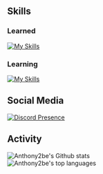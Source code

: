 Skills
---
### Learned
[![My Skills](https://skillicons.dev/icons?i=js,html,css,cs,dotnet,discord,bots,go,py,git,github,md,mysql,tailwind,flask,linux,visualstudio,vscode,raspberrypi&perline=10)](https://skillicons.dev)
### Learning
[![My Skills](https://skillicons.dev/icons?i=rust,wasm,ts,deno,nodejs,docker,react,svelte,unity,electron,regex&perline=10)](https://skillicons.dev)

Social Media
---
[![Discord Presence](https://lanyard.cnrad.dev/api/524430573964361733)](https://discord.com/users/524430573964361733)

Activity
---
![Anthony2be's Github stats](https://github-readme-stats.vercel.app/api?username=Anthony2be&show_icons=true&theme=dark&bg_color=171b22&text_color=CCCCCC&hide_border=true&)\
![Anthony2be's top languages](https://github-readme-stats.vercel.app/api/top-langs/?username=Anthony2be&theme=dark&bg_color=171b22&text_color=CCCCCC&hide_border=true&exclude_repo=register,venox)

